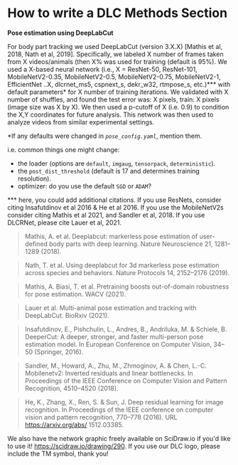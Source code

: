 # How to write a DLC Methods Section

**Pose estimation using DeepLabCut**

For body part tracking we used DeepLabCut (version 3.X.X) [Mathis et al, 2018, Nath et al, 2019]. Specifically, we
labeled X number of frames taken from X videos/animals (then X% was used for training (default is 95%). We used a
X-based neural network (i.e., X = ResNet-50, ResNet-101, MobileNetV2-0.35, MobileNetV2-0.5, MobileNetV2-0.75,
MobileNetV2-1, EfficientNet ..X, dlcrnet_ms5, cspnext_s, dekr_w32, rtmpose_s, etc.)*** with default parameters* for X
number of training iterations. We validated with X number of shuffles, and found the test error was: X pixels, train:
X pixels (image size was X by X). We then used a p-cutoff of X (i.e. 0.9) to condition the X,Y coordinates for future
analysis. This network was then used to analyze videos from similar experimental settings.

*If any defaults were changed in *`pose_config.yaml`*, mention them.

i.e. common things one might change:
* the loader (options are `default`, `imgaug`, `tensorpack`, `deterministic`).
* the `post_dist_threshold` (default is 17 and determines training resolution).
* optimizer: do you use the default `SGD` or `ADAM`?

*** here, you could add additional citations.
If you use ResNets, consider citing Insafutdinov et al 2016 & He et al 2016. If you use the MobileNetV2s consider citing Mathis et al 2021, and Sandler et al, 2018. If you use DLCRNet, please cite Lauer et al, 2021.

> Mathis, A. et al. Deeplabcut: markerless pose estimation
> of user-defined body parts with deep learning. Nature
> Neuroscience 21, 1281–1289 (2018).

> Nath, T. et al. Using deeplabcut for 3d markerless pose
> estimation across species and behaviors. Nature Protocols
> 14, 2152–2176 (2019).

> Mathis, A. Biasi, T. et al. Pretraining boosts out-of-domain robustness for pose estimation. WACV (2021).

> Lauer et al. Multi-animal pose estimation and tracking with DeepLabCut. BioRxiv (2021).

> Insafutdinov, E., Pishchulin, L., Andres, B., Andriluka,
> M. & Schiele, B. DeeperCut: A deeper, stronger, and
> faster multi-person pose estimation model. In European
> Conference on Computer Vision, 34–50 (Springer, 2016).

> Sandler, M., Howard, A., Zhu, M., Zhmoginov, A. &
> Chen, L.-C. Mobilenetv2: Inverted residuals and linear
> bottlenecks. In Proceedings of the IEEE Conference
> on Computer Vision and Pattern Recognition, 4510–4520
> (2018).

> He, K., Zhang, X., Ren, S. & Sun, J. Deep residual
> learning for image recognition. In Proceedings of the
> IEEE conference on computer vision and pattern recognition,
> 770–778 (2016). URL https://arxiv.org/abs/
> 1512.03385.

We also have the network graphic freely available on SciDraw.io if you'd like to use it! https://scidraw.io/drawing/290.
If you use our DLC logo, please include the TM symbol, thank you!
